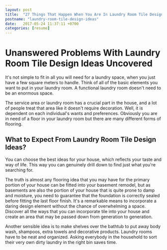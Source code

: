 ```yaml
---
layout: post
title:  "27 Things That Happen When You Are In Laundry Room Tile Design Ideas"
postname: "laundry-room-tile-design-ideas"
date:   2017-05-24 11:37:11 +0700
categories: [resume]
---
```

 Unanswered Problems With Laundry Room Tile Design Ideas Uncovered 
===================================================================

It's not simple to fit in all you will need for a laundry space, when you just have a few square meters to handle. Think of all of the basic elements you want to put in your laundry room. A functional laundry room doesn't need to be an enormous space.

The service area or laundry room has a crucial part in the house, and a lot of people treat that area like it doesn't require decoration. Well, it is dependent on each individual's wants and preferences. Obviously you are in need of a floor in your laundry room but there are many different forms of flooring.

What to Expect From Laundry Room Tile Design Ideas? 
----------------------------------------------------

You can choose the best ideas for your house, which reflects your taste and way of life. This way you can genuinely drill down to find just what you're searching for.

The truth is almost any flooring idea that you may have for the primary portion of your house can be fitted into your basement remodel, but as basements are also the portion of your house that is quite prone to damp and moisture, you need to guarantee that the foundation is correctly sealed before fitting the last floor finish. It's a remarkable means to incorporate a daring design element without the chance of overwhelming a space. Discover all the ways that you can incorporate tile into your house and create an area that may be passed down from generation to generation.

Another sensible idea is to make shelves over the bathtub to put away body wash, shampoos, extra towels and decorative products. Laundry rooms have to be neat and organized. Asking everybody in the household to sort their very own dirty laundry in the right bin saves time.
